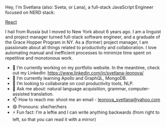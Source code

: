 Hey, I'm Svetlana (also: Sveta, or Lana), a full-stack JavaScript Engineer focused on NERD stack:


[React](https://commons.wikimedia.org/wiki/File:React-icon.svg)


I hail from Russia but I moved to New York about 6 years ago.
I am a  linguist and project manager turned full-stack software engineer, and a graduate of the Grace Hopper Program in NY.
As a (former) project manager, I am passionate about all things related to productivity and collaboration.
I love automating manual and inefficient processes to minimize time spent on repetitive and monotonous work.

- 🔭 I’m currently working on my portfolio website.
In the meantime, check out my LinkedIn: https://www.linkedin.com/in/svetlana-leonova/
- 🌱 I’m currently learning Apollo and GraphQL, MongoDB.
- 👯 I’m looking to collaborate on cool productivity tools, NLP.
- 💬 Ask me about: natural language acquisition, grammar, computer-assisted translation.
- 📫 How to reach me: shoot me an email - leonova_svetlana@yahoo.com
- 😄 Pronouns: she/her/hers
- ⚡ Fun fact: I'm a leftie and I can write anything backwards (from right to left, so that you can read it with a mirror)
